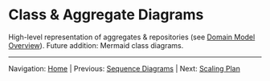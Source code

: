# Class & Aggregate Diagrams

High-level representation of aggregates & repositories (see [Domain Model Overview](domain_model_overview.md)). Future addition: Mermaid class diagrams.

---
Navigation: [Home](home.md) | Previous: [Sequence Diagrams](sequence_diagrams.md) | Next: [Scaling Plan](scaling_plan.md)
